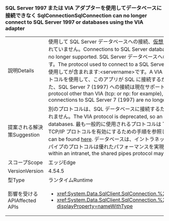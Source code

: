 ### <a name="sqlconnection-can-no-longer-connect-to-sql-server-1997-or-databases-using-the-via-adapter"></a><span data-ttu-id="a7375-101">SQL Server 1997 または VIA アダプターを使用してデータベースに接続できなく SqlConnection</span><span class="sxs-lookup"><span data-stu-id="a7375-101">SqlConnection can no longer connect to SQL Server 1997 or databases using the VIA adapter</span></span>

|   |   |
|---|---|
|<span data-ttu-id="a7375-102">説明</span><span class="sxs-lookup"><span data-stu-id="a7375-102">Details</span></span>|<span data-ttu-id="a7375-103">使用して SQL Server データベースへの接続、[仮想インターフェイス アダプター (VIA) プロトコル](https://technet.microsoft.com/library/ms191229%28v=sql.105%29.aspx)現在サポートされていません。</span><span class="sxs-lookup"><span data-stu-id="a7375-103">Connections to SQL Server databases using the [Virtual Interface Adapter (VIA) protocol](https://technet.microsoft.com/library/ms191229%28v=sql.105%29.aspx) are no longer supported.</span></span> <span data-ttu-id="a7375-104">SQL Server データベースへの接続に使用されるプロトコルは、接続文字列に表示されます。</span><span class="sxs-lookup"><span data-stu-id="a7375-104">The protocol used to connect to a SQL Server database is visible in the connection string.</span></span> <span data-ttu-id="a7375-105">VIA 接続にを使用してが含まれます:&lt;servername&gt;です。</span><span class="sxs-lookup"><span data-stu-id="a7375-105">A VIA connection will contain via:&lt;servername&gt;.</span></span> <span data-ttu-id="a7375-106">VIA 以外のプロトコルを使用して、このアプリが SQL に接続するかどうか (tcp: や np: など)、重大な変更は検出されないし。また、SQL Server 7 (1997) への接続は現在サポートされていません。</span><span class="sxs-lookup"><span data-stu-id="a7375-106">If this app is connecting to SQL via a protocol other than VIA (tcp: or np: for example), then no breaking change will be encountered.Also, connections to SQL Server 7 (1997) are no longer supported.</span></span>|
|<span data-ttu-id="a7375-107">提案される解決策</span><span class="sxs-lookup"><span data-stu-id="a7375-107">Suggestion</span></span>|<span data-ttu-id="a7375-108">別のプロトコルは、SQL データベースに接続するために使用する必要がありますので、VIA プロトコルは推奨されません。</span><span class="sxs-lookup"><span data-stu-id="a7375-108">The VIA protocol is deprecated, so an alternative protocol should be used to connect to SQL databases.</span></span> <span data-ttu-id="a7375-109">最も一般的に使用されるプロトコルは TCP/IP です。</span><span class="sxs-lookup"><span data-stu-id="a7375-109">The most common protocol used is TCP/IP.</span></span> <span data-ttu-id="a7375-110">TCP/IP プロトコルを有効にするための手順を参照して[ここ](https://msdn.microsoft.com/library/bb909712.aspx)です。</span><span class="sxs-lookup"><span data-stu-id="a7375-110">Instructions for enabling the TCP/IP protocol can be found [here](https://msdn.microsoft.com/library/bb909712.aspx).</span></span> <span data-ttu-id="a7375-111">データベースは、イントラネット内からのみアクセスは、ネットワーク速度が遅い場合、共有パイプのプロトコルは優れたパフォーマンスを実現可能性があります。</span><span class="sxs-lookup"><span data-stu-id="a7375-111">If the database is only accessed from within an intranet, the shared pipes protocol may provide better performance if the network is slow.</span></span>|
|<span data-ttu-id="a7375-112">スコープ</span><span class="sxs-lookup"><span data-stu-id="a7375-112">Scope</span></span>|<span data-ttu-id="a7375-113">エッジ</span><span class="sxs-lookup"><span data-stu-id="a7375-113">Edge</span></span>|
|<span data-ttu-id="a7375-114">Version</span><span class="sxs-lookup"><span data-stu-id="a7375-114">Version</span></span>|<span data-ttu-id="a7375-115">4.5</span><span class="sxs-lookup"><span data-stu-id="a7375-115">4.5</span></span>|
|<span data-ttu-id="a7375-116">型</span><span class="sxs-lookup"><span data-stu-id="a7375-116">Type</span></span>|<span data-ttu-id="a7375-117">ランタイム</span><span class="sxs-lookup"><span data-stu-id="a7375-117">Runtime</span></span>|
|<span data-ttu-id="a7375-118">影響を受ける API</span><span class="sxs-lookup"><span data-stu-id="a7375-118">Affected APIs</span></span>|<ul><li><xref:System.Data.SqlClient.SqlConnection.%23ctor(System.String)?displayProperty=nameWithType></li><li><xref:System.Data.SqlClient.SqlConnection.%23ctor(System.String,System.Data.SqlClient.SqlCredential)?displayProperty=nameWithType></li></ul>|

